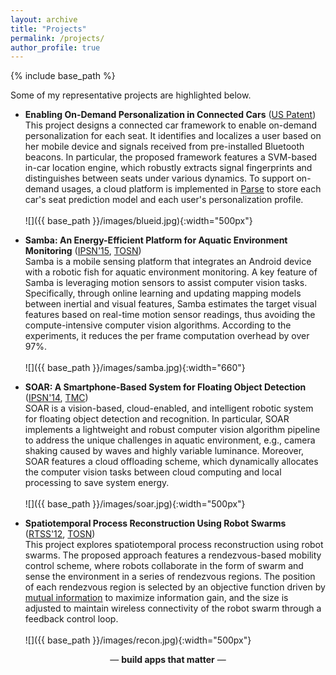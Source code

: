 ```yaml
---
layout: archive
title: "Projects"
permalink: /projects/
author_profile: true
---
```


{% include base_path %}

Some of my representative projects are highlighted below.

* **Enabling On-Demand Personalization in Connected Cars** ([US Patent](https://patents.google.com/patent/US10129767B2/))<br>
  This project designs a connected car framework to enable on-demand personalization for each seat. It identifies and localizes a user based on her mobile device and signals received from pre-installed Bluetooth beacons. In particular, the proposed framework features a SVM-based in-car location engine, which robustly extracts signal fingerprints and distinguishes between seats under various dynamics. To support on-demand usages, a cloud platform is implemented in [Parse](http://parseplatform.org/) to store each car's seat prediction model and each user's personalization profile.<br><br>
  ![]({{ base_path }}/images/blueid.jpg){:width="500px"}

* **Samba: An Energy-Efficient Platform for Aquatic Environment Monitoring** ([IPSN'15](https://drive.google.com/file/d/1iZZJgOqOlWQAts6525Zv0SPOK5tcPlP6), [TOSN](https://drive.google.com/file/d/1byQ8PooJikYa4Ot8YiYQ9atfzcgDOliP))<br>
  Samba is a mobile sensing platform that integrates an Android device with a robotic fish for aquatic environment monitoring. A key feature of Samba is leveraging motion sensors to assist computer vision tasks. Specifically, through online learning and updating mapping models between inertial and visual features, Samba estimates the target visual features based on real-time motion sensor readings, thus avoiding the compute-intensive computer vision algorithms. According to the experiments, it reduces the per frame computation overhead by over 97%.<br><br>
  ![]({{ base_path }}/images/samba.jpg){:width="660"}

* **SOAR: A Smartphone-Based System for Floating Object Detection** ([IPSN'14](https://drive.google.com/file/d/1BaazCz9iL6bVFr_PSVdd6-mD-LFZJvI4), [TMC](https://drive.google.com/file/d/1yXbnTRNxek2wRLXirEOz7Q1XccScBLFP))<br>
  SOAR is a vision-based, cloud-enabled, and intelligent robotic system for floating object detection and recognition. In particular, SOAR implements a lightweight and robust computer vision algorithm pipeline to address the unique challenges in aquatic environment, e.g., camera shaking caused by waves and highly variable luminance. Moreover, SOAR features a cloud offloading scheme, which dynamically allocates the computer vision tasks between cloud computing and local processing to save system energy.<br><br>
  ![]({{ base_path }}/images/soar.jpg){:width="500px"}

* **Spatiotemporal Process Reconstruction Using Robot Swarms** ([RTSS'12](https://drive.google.com/file/d/1eoGvNX5292trnudLo8EFVY-YfMx4Fa5g), [TOSN](https://drive.google.com/file/d/1n8LqAxQFjAInBF3Z-5hfPL_cZLial2xM))<br>
  This project explores spatiotemporal process reconstruction using robot swarms. The proposed approach features a rendezvous-based mobility control scheme, where robots collaborate in the form of swarm and sense the environment in a series of rendezvous regions. The position of each rendezvous region is selected by an objective function driven by [mutual information](http://en.wikipedia.org/wiki/Mutual_information) to maximize information gain, and the size is adjusted to maintain wireless connectivity of the robot swarm through a feedback control loop.<br><br>
  ![]({{ base_path }}/images/recon.jpg){:width="500px"}

<p align="center">&mdash; <strong>build apps that matter</strong> &mdash;</p>